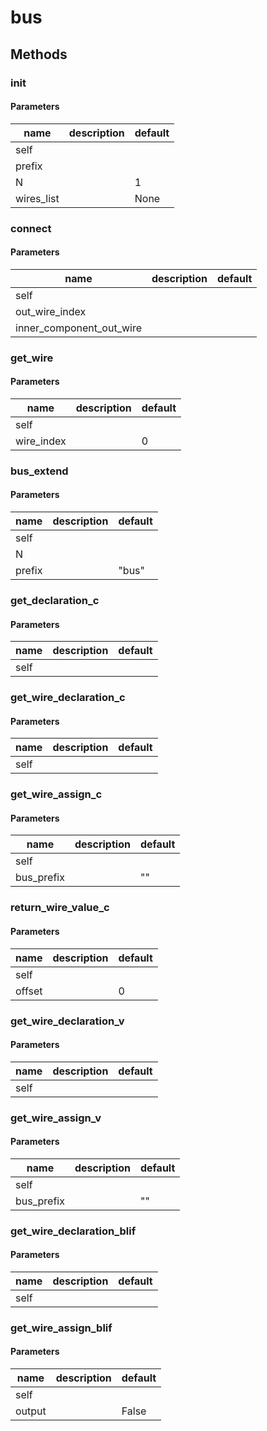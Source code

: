 # bus




## Methods


### __init__




#### Parameters
name | description | default
--- | --- | ---
self |  | 
prefix |  | 
N |  | 1
wires_list |  | None





### connect




#### Parameters
name | description | default
--- | --- | ---
self |  | 
out_wire_index |  | 
inner_component_out_wire |  | 





### get_wire




#### Parameters
name | description | default
--- | --- | ---
self |  | 
wire_index |  | 0





### bus_extend




#### Parameters
name | description | default
--- | --- | ---
self |  | 
N |  | 
prefix |  | "bus"





### get_declaration_c




#### Parameters
name | description | default
--- | --- | ---
self |  | 





### get_wire_declaration_c




#### Parameters
name | description | default
--- | --- | ---
self |  | 





### get_wire_assign_c




#### Parameters
name | description | default
--- | --- | ---
self |  | 
bus_prefix |  | ""





### return_wire_value_c




#### Parameters
name | description | default
--- | --- | ---
self |  | 
offset |  | 0





### get_wire_declaration_v




#### Parameters
name | description | default
--- | --- | ---
self |  | 





### get_wire_assign_v




#### Parameters
name | description | default
--- | --- | ---
self |  | 
bus_prefix |  | ""





### get_wire_declaration_blif




#### Parameters
name | description | default
--- | --- | ---
self |  | 





### get_wire_assign_blif




#### Parameters
name | description | default
--- | --- | ---
self |  | 
output |  | False




